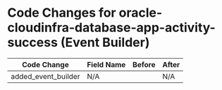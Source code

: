 # Code Changes for oracle-cloudinfra-database-app-activity-success (Event Builder)

| Code Change | Field Name | Before | After |
|-------------|------------|--------|-------|
| added_event_builder | N/A |  | N/A |